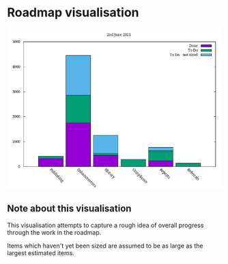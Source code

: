 # Roadmap visualisation
![Roadmap visualisation](graphs/roadmapVisualisation02062021.png)

## Note about this visualisation
This visualisation attempts to capture a rough idea of overall progress through the work in the roadmap. 

Items which haven't yet been sized are assumed to be as large as the largest estimated items.




